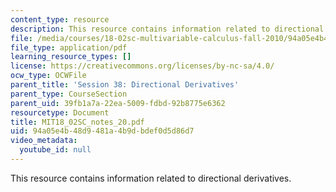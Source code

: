 ```yaml
---
content_type: resource
description: This resource contains information related to directional derivatives.
file: /media/courses/18-02sc-multivariable-calculus-fall-2010/94a05e4b48d9481a4b9dbdef0d5d86d7_MIT18_02SC_notes_20.pdf
file_type: application/pdf
learning_resource_types: []
license: https://creativecommons.org/licenses/by-nc-sa/4.0/
ocw_type: OCWFile
parent_title: 'Session 38: Directional Derivatives'
parent_type: CourseSection
parent_uid: 39fb1a7a-22ea-5009-fdbd-92b8775e6362
resourcetype: Document
title: MIT18_02SC_notes_20.pdf
uid: 94a05e4b-48d9-481a-4b9d-bdef0d5d86d7
video_metadata:
  youtube_id: null
---
```

This resource contains information related to directional derivatives.